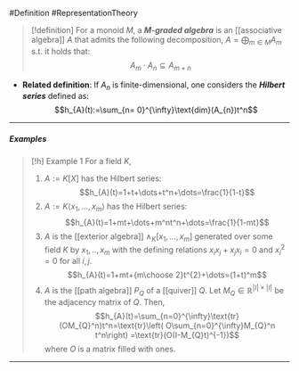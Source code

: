 #Definition #RepresentationTheory 

> [!definition]
> For a monoid $M$, a ***$M$-graded algebra*** is an [[associative algebra]] $A$ that admits the following decomposition, $A=\bigoplus_{m\in M}A_{m}$ s.t. it holds that: $$A_{m}\cdot A_{n}\subseteq A_{m+n}$$
- **Related definition**: If $A_{n}$ is finite-dimensional, one considers the ***Hilbert series*** defined as: $$h_{A}(t):=\sum_{n= 0}^{\infty}\text{dim}(A_{n})t^n$$
---
##### Examples
> [!h] Example 1
> For a field $K$, 
> 1. $A:=K[X]$ has the Hilbert series: $$h_{A}(t)=1+t+\dots+t^n+\dots=\frac{1}{1-t}$$
> 2. $A:=K\langle x_{1},\dots,x_{m}\rangle$ has the Hilbert series: $$h_{A}(t)=1+mt+\dots+m^nt^n+\dots=\frac{1}{1-mt}$$
> 3. $A$ is the [[exterior algebra]] $\land_{K}[x_{1},\dots,x_{m}]$ generated over some field $K$ by $x_{1},..,x_{m}$ with the defining relations $x_{i}x_{j}+x_{j}x_{i}=0$ and $x^{2}_{i}=0$ for all $i,j$.
> 	$$h_{A}(t)=1+mt+{m\choose 2}t^{2}+\dots=(1+t)^m$$
> 4. $A$ is the [[path algebra]] $P_{Q}$ of a [[quiver]] $Q$. Let $M_{Q}\in \mathbb{R}^{\left| I \right|\times \left| I \right|}$ be the adjacency matrix of $Q$. Then, 
> 	$$h_{A}(t)=\sum_{n=0}^{\infty}\text{tr}(OM_{Q}^n)t^n=\text{tr}\left( O\sum_{n=0}^{\infty}M_{Q}^n t^n\right) =\text{tr}(O(I-M_{Q}t)^{-1})$$where $O$ is a matrix filled with ones.
---
